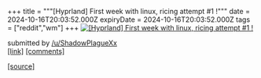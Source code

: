 +++
title = """[Hyprland] First week with linux, ricing attempt #1 !"""
date = 2024-10-16T20:03:52.000Z
expiryDate = 2024-10-16T20:03:52.000Z
tags = ["reddit","wm"]
+++
[![[Hyprland] First week with linux, ricing attempt #1 !](https://a.thumbs.redditmedia.com/Ec2p8GqWm_AkuL3pHh5vRVK236X5O1R3ZnWUAjuzS-0.jpg "[Hyprland] First week with linux, ricing attempt #1 !")](https://www.reddit.com/r/unixporn/comments/1g58mtg/hyprland_first_week_with_linux_ricing_attempt_1/)

submitted by [/u/ShadowPlagueXx](https://www.reddit.com/user/ShadowPlagueXx)  
[\[link\]](https://www.reddit.com/gallery/1g58mtg) [\[comments\]](https://www.reddit.com/r/unixporn/comments/1g58mtg/hyprland_first_week_with_linux_ricing_attempt_1/)

[[source]](https://www.reddit.com/r/unixporn/comments/1g58mtg/hyprland_first_week_with_linux_ricing_attempt_1/)
